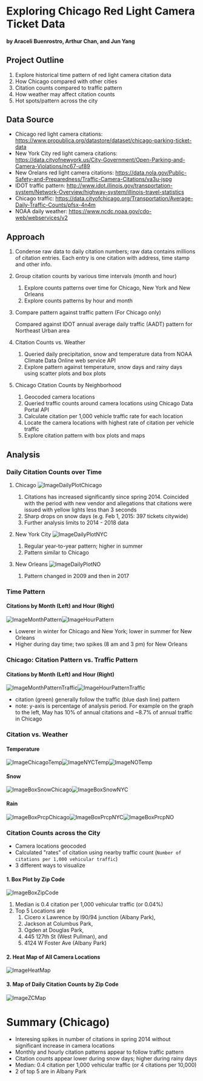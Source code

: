 # Exploring Chicago Red Light Camera Ticket Data
#### by Araceli Buenrostro, Arthur Chan, and Jun Yang

## Project Outline
1. Explore historical time pattern of red light camera citation data
2. How Chicago compared with other cities
3. Citation counts compared to traffic pattern
4. How weather may affect citation counts
5. Hot spots/pattern across the city

## Data Source
- Chicago red light camera citations:  https://www.propublica.org/datastore/dataset/chicago-parking-ticket-data
- New York City red light camera citations:  https://data.cityofnewyork.us/City-Government/Open-Parking-and-Camera-Violations/nc67-uf89
- New Orelans red light camera citations:  https://data.nola.gov/Public-Safety-and-Preparedness/Traffic-Camera-Citations/va3u-jspg
- IDOT traffic pattern:  http://www.idot.illinois.gov/transportation-system/Network-Overview/highway-system/illinois-travel-statistics
- Chicago traffic:  https://data.cityofchicago.org/Transportation/Average-Daily-Traffic-Counts/pfsx-4n4m
- NOAA daily weather:  https://www.ncdc.noaa.gov/cdo-web/webservices/v2

## Approach
1. Condense raw data to daily citation numbers; raw data contains millions of citation entries. Each entry is one citation with address, time stamp and other info.
2. Group citation counts by various time intervals (month and hour)
   1. Explore counts patterns over time for Chicago, New York and New Orleans
   2. Explore counts patterns by hour and month
3. Compare pattern against traffic pattern (For Chicago only)

   Compared against IDOT annual average daily traffic (AADT) pattern for Northeast Urban area
   
4. Citation Counts vs. Weather
   1. Queried daily precipitation, snow and temperature data from NOAA Climate Data Online web service API
   2. Explore pattern against temperature, snow days and rainy days using scatter plots and box plots
5. Chicago Citation Counts by Neighborhood
   1. Geocoded camera locations
   2. Queried traffic counts around camera locations using Chicago Data Portal API
   3. Calculate citation per 1,000 vehicle traffic rate for each location
   4. Locate the camera locations with highest rate of citation per vehicle traffic
   5. Explore citation pattern with box plots and maps

## Analysis
### Daily Citation Counts over Time
1. Chicago
![ImageDailyPlotChicago](https://github.com/junyang42/Project_1/blob/master/Summary/Daily_Count_Chicago.png)
   1. Citations has increased significantly since spring 2014. Coincided with the period with new vendor and allegations that citations were issued with yellow lights less than 3 seconds
   2. Sharp drops on snow days (e.g. Feb 1, 2015: 397 tickets citywide)
   3. Further analysis limits to 2014 - 2018 data
  
2. New York City
![ImageDailyPlotNYC](https://github.com/junyang42/Project_1/blob/master/Summary/Daily_Count_NY.png)
   1. Regular year-to-year pattern; higher in summer
   2. Pattern similar to Chicago

3. New Orleans
![ImageDailyPlotNO](https://github.com/junyang42/Project_1/blob/master/Summary/Daily_Count_New_Orleans.png)
   1. Pattern changed in 2009 and then in 2017

### Time Pattern
#### Citations by Month (Left) and Hour (Right)
![ImageMonthPattern](https://github.com/junyang42/Project_1/blob/master/Summary/MonthlyCount.png)![ImageHourPattern](https://github.com/junyang42/Project_1/blob/master/Summary/HourCount.png)
* Lowerer in winter for Chicago and New York; lower in summer for New Orleans
* Higher during day time; two spikes (8 am and 3 pm) for New Orleans

### Chicago: Citation Pattern vs. Traffic Pattern
#### Citations by Month (Left) and Hour (Right)
![ImageMonthPatternTraffic](https://github.com/junyang42/Project_1/blob/master/Summary/Traffic%20vs%20Month%20Count.png)![ImageHourPatternTraffic](https://github.com/junyang42/Project_1/blob/master/Summary/Traffic%20vs%20Hour%20Count.png)
* citation (green) generally follow the traffic (blue dash line) pattern
* note: y-axis is percentage of analysis period. For example on the graph to the left, May has 10% of annual citations and ~8.7% of annual traffic in Chicago

### Citation vs. Weather
#### Temperature
![ImageChicagoTemp](https://github.com/junyang42/Project_1/blob/master/Summary/Temp%20vs%20Violation%20Count%20for%20CHI.png)![ImageNYCTemp](https://github.com/junyang42/Project_1/blob/master/Summary/Temp%20vs%20Violation%20Count%20for%20NY.png)![ImageNOTemp](https://github.com/junyang42/Project_1/blob/master/Summary/Temp%20vs%20Violation%20Count%20for%20NOLA.png)

#### Snow
![ImageBoxSnowChicago](https://github.com/junyang42/Project_1/blob/master/Summary/Boxplot%20of%20Snow%20for%20Chicago.png)![ImageBoxSnowNYC](https://github.com/junyang42/Project_1/blob/master/Summary/Boxplot%20of%20Snow%20for%20New%20York.png)

#### Rain
![ImageBoxPrcpChicago](https://github.com/junyang42/Project_1/blob/master/NOLA/Chicago%20Citation%20Counts%20by%20Precipitation%20Variety.png)![ImageBoxPrcpNYC](https://github.com/junyang42/Project_1/blob/master/NOLA/NY%20Citation%20Counts%20by%20Precipitation%20Variety.png)![ImageBoxPrcpNO](https://github.com/junyang42/Project_1/blob/master/NOLA/NOLA%20Citation%20Counts%20by%20Precipitation%20Variety.png)

### Citation Counts across the City
* Camera locations geocoded
* Calculated "rates" of citation using nearby traffic count (`Number of citations per 1,000 vehicular traffic`)
* 3 different ways to visualize

#### 1. Box Plot by Zip Code
![ImageBoxZipCode](https://github.com/junyang42/Project_1/blob/master/Chicago/BoxPlotbyZipCode.png)
1. Median is 0.4 citation per 1,000 vehicular traffic (or 0.04%)
2. Top 5 Locations are 
   1. Cicero x Lawrence by I90/94 junction (Albany Park), 
   2. Jackson at Columbus Park,
   3. Ogden at Douglas Park,
   4. 445 127th St (West Pullman), and 
   5. 4124 W Foster Ave (Albany Park)

#### 2. Heat Map of All Camera Locations
![ImageHeatMap](https://github.com/junyang42/Project_1/blob/master/Chicago/AvgPerVehicleHeatMap.png)

#### 3. Map of Daily Citation Counts by Zip Code
![ImageZCMap](https://github.com/junyang42/Project_1/blob/master/Chicago/DailyTotal_ZipCode.png)

# Summary (Chicago)
* Interesing spikes in number of citations in spring 2014 without significant increase in camera locations
* Monthly and hourly citation patterns appear to follow traffic pattern
* Citation counts appear lower during snow days; higher during rainy days
* Median: 0.4 citation per 1,000 vehicular traffic (or 4 citations per 10,000)
* 2 of top 5 are in Albany Park
